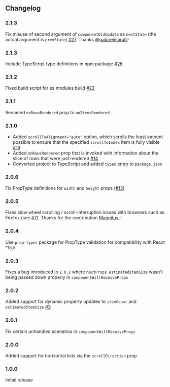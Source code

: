 Changelog
------------
### 2.1.3
Fix misuse of second argument of `componentDidUpdate` as `nextState` (the actual argument is `prevState`) [#27](https://github.com/clauderic/react-tiny-virtual-list/pull/27). Thanks [@gabrielecirulli](https://github.com/gabrielecirulli)!

### 2.1.3
Include TypeScript type definitions in npm package [#26](https://github.com/clauderic/react-tiny-virtual-list/issues/26)

### 2.1.2
Fixed build script for es modules build [#22](https://github.com/clauderic/react-tiny-virtual-list/issues/22)

### 2.1.1
Renamed `onRowsRendered` prop to `onItemsRendered`.

### 2.1.0
- Added `scrollToAlignment="auto"` option, which scrolls the least amount possible to ensure that the specified `scrollToIndex` item is fully visible [#19](https://github.com/clauderic/react-tiny-virtual-list/issues/19)
- Added `onRowsRendered` prop that is invoked with information about the slice of rows that were just rendered [#14](https://github.com/clauderic/react-tiny-virtual-list/issues/13)
- Converted project to TypeScript and added `types` entry to `package.json`

### 2.0.6
Fix PropType definitions for `width` and `height` props ([#13](https://github.com/clauderic/react-tiny-virtual-list/issues/13))

### 2.0.5
Fixes slow wheel scrolling / scroll-interruption issues with browsers such as Firefox (see [#7](https://github.com/clauderic/react-tiny-virtual-list/pull/7)). Thanks for the contribution [Magnitus-](https://github.com/Magnitus-)!

### 2.0.4
Use `prop-types` package for PropType validation for compatibility with React ^15.5

### 2.0.3
Fixes a bug introduced in `2.0.2` where `nextProps.estimatedItemSize` wasn't being passed down properly in `componentWillReceiveProps`

### 2.0.2
Added support for dynamic property updates to `itemCount` and `estimatedItemSize` [#3](https://github.com/clauderic/react-tiny-virtual-list/issues/3)

### 2.0.1
Fix certain unhandled scenarios in `componentWillReceiveProps`

### 2.0.0
Added support for horizontal lists via the `scrollDirection` prop

### 1.0.0
Initial release
